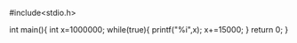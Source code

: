 #include<stdio.h>

int main(){
    int x=1000000;
    while(true){
        printf("%i",x);
        x+=15000;
    }
    return 0;
}
